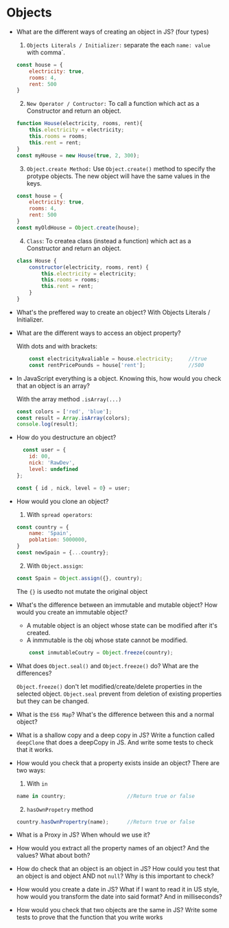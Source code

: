 # Objects

- What are the different ways of creating an object in JS? (four types)
    1. ``Objects Literals / Initializer:`` separate the each  `` name: value ``  with comma`.
    ```javascript
    const house = {
        electricity: true,
        rooms: 4,
        rent: 500
    }
    ```
    2. ``New Operator / Contructor:`` To call a function which act as a Constructor and return an object.
    ```javascript
    function House(electricity, rooms, rent){
        this.electricity = electricity;
        this.rooms = rooms;
        this.rent = rent;
    }
    const myHouse = new House(true, 2, 300);
    ```
    3. ``Object.create Method:`` Use ``Object.create()`` method to specify the protype objects. The new object will have the same values in the keys.
    ```javascript
    const house = {
        electricity: true,
        rooms: 4,
        rent: 500
    }
    const myOldHouse = Object.create(house);
    ```
    4. ``Class``: To createa class (instead a function) which act as a Constructor and return an object.
    ```javascript
    class House {
        constructor(electricity, rooms, rent) {
            this.electricity = electricity;
            this.rooms = rooms;
            this.rent = rent;    
        }
    }
    ```

- What's the preffered way to create an object?
    With Objects Literals / Initializer.

- What are the different ways to access an object property?

    With dots and with brackets:
    ```javascript
        const electricityAvaliable = house.electricity;     //true
        const rentPricePounds = house['rent'];              //500
    ```

- In JavaScript everything is a object. Knowing this, how would you check that an object is an array?

    With the array method ``.isArray(...)``
    ```javascript
    const colors = ['red', 'blue'];
    const result = Array.isArray(colors);
    console.log(result);
    ```
- How do you destructure an object?

    ```javascript
      const user = {
        id: 00,
        nick: 'RawDev',
        level: undefined
    };

    const { id , nick, level = 0} = user;
    ```
- How would you clone an object?
    1. With ``spread operators``:
    ```javascript
    const country = {
        name: 'Spain',
        poblation: 5000000,
    } 
    const newSpain = {...country};
    ```
    2. With ``Object.assign``:
    ```javascript
    const Spain = Object.assign({}, country);
    ```
    The ``{}`` is usedto not mutate the original object

- What's the difference between an immutable and mutable object? How would you create an immutable object?
    - A mutable object is an object whose state can be modified after it's created.
    - A inmmutable is the obj whose state cannot be modified.
    ```javascript
        const inmutableCoutry = Object.freeze(country);
    ```

- What does `Object.seal()` and `Object.freeze()` do? What are the differences?

    ``Object.freeze()`` don't let modified/create/delete properties in the selected object.
    ``Object.seal``  prevent from deletion of existing properties but they can be changed.

- What is the `ES6 Map`? What's the difference between this and a normal object?
- What is a shallow copy and a deep copy in JS? Write a function called `deepClone` that does a deepCopy in JS. And write some tests to check that it works.

- How would you check that a property exists inside an object?
    There are two ways:
    1. With ``in``
    ```javascript
    name in country;                    //Return true or false
    ```
    2. ``hasOwnPropetry`` method
    ```javascript
    country.hasOwnPropertry(name);      //Return true or false
    ```
    
- What is a Proxy in JS? When whould we use it?
- How would you extract all the property names of an object? And the values? What about both?
- How do check that an object is an object in JS? How could you test that an object is and object AND not `null`? Why is this important to check?
- How would you create a date in JS? What if I want to read it in US style, how would you transform the date into said format? And in milliseconds?
- How would you check that two objects are the same in JS? Write some tests to prove that the function that you write works